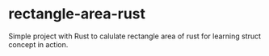 # rectangle-area-rust
Simple project with Rust to calulate rectangle area of rust for learning struct concept in action.
